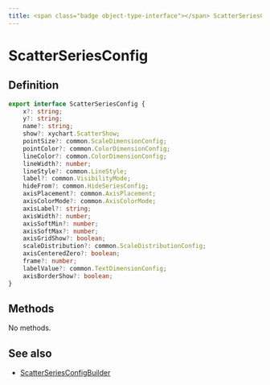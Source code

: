 ```yaml
---
title: <span class="badge object-type-interface"></span> ScatterSeriesConfig
---
```

# <span class="badge object-type-interface"></span> ScatterSeriesConfig

## Definition

```typescript
export interface ScatterSeriesConfig {
	x?: string;
	y?: string;
	name?: string;
	show?: xychart.ScatterShow;
	pointSize?: common.ScaleDimensionConfig;
	pointColor?: common.ColorDimensionConfig;
	lineColor?: common.ColorDimensionConfig;
	lineWidth?: number;
	lineStyle?: common.LineStyle;
	label?: common.VisibilityMode;
	hideFrom?: common.HideSeriesConfig;
	axisPlacement?: common.AxisPlacement;
	axisColorMode?: common.AxisColorMode;
	axisLabel?: string;
	axisWidth?: number;
	axisSoftMin?: number;
	axisSoftMax?: number;
	axisGridShow?: boolean;
	scaleDistribution?: common.ScaleDistributionConfig;
	axisCenteredZero?: boolean;
	frame?: number;
	labelValue?: common.TextDimensionConfig;
	axisBorderShow?: boolean;
}

```
## Methods

No methods.
## See also

 * <span class="badge builder"></span> [ScatterSeriesConfigBuilder](./builder-ScatterSeriesConfigBuilder.md)
